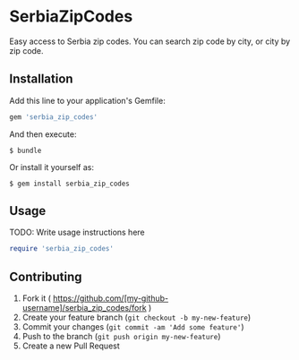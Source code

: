 # SerbiaZipCodes

Easy access to Serbia zip codes. You can search zip code by city, or city by zip code.

## Installation

Add this line to your application's Gemfile:

```ruby
gem 'serbia_zip_codes'
```

And then execute:

    $ bundle

Or install it yourself as:

    $ gem install serbia_zip_codes

## Usage

TODO: Write usage instructions here
```ruby
require 'serbia_zip_codes'
```

## Contributing

1. Fork it ( https://github.com/[my-github-username]/serbia_zip_codes/fork )
2. Create your feature branch (`git checkout -b my-new-feature`)
3. Commit your changes (`git commit -am 'Add some feature'`)
4. Push to the branch (`git push origin my-new-feature`)
5. Create a new Pull Request
